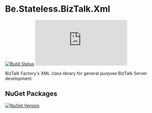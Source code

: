 ﻿# Be.Stateless.BizTalk.Xml

[![Build Status](https://dev.azure.com/icraftsoftware/be.stateless/_apis/build/status/Be.Stateless.BizTalk.Xml%20Manual%20Release?branchName=master)](https://dev.azure.com/icraftsoftware/be.stateless/_build/latest?definitionId=42&branchName=master)
[![GitHub Release](https://img.shields.io/github/v/release/icraftsoftware/Be.Stateless.BizTalk.Xml?label=Release)](https://github.com/icraftsoftware/Be.Stateless.BizTalk.Xml/releases/latest)

BizTalk Factory's XML class library for general purpose BizTalk Server development.

## NuGet Packages

[![NuGet Version](https://img.shields.io/nuget/v/Be.Stateless.BizTalk.Xml.svg?label=Be.Stateless.BizTalk.Xml&style=flat)](https://www.nuget.org/packages/Be.Stateless.BizTalk.Xml/)
